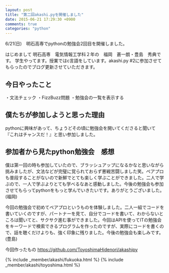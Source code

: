 ```yaml
---
layout: post
title: "第二回akashi.pyを開催しました"
date: 2015-06-21 17:29:30 +0900
comments: true
categories: "python"
---
```


6/21(日)　明石高専でpythonの勉強会2回目を開催しました。

はじめまして
明石高専　電気情報工学科２年の　福岡　蒼一朗・豊島　秀典です。
学生やってます。授業ではc言語をしています。akashi.py #2に参加させてもらったのでブログ更新させていただきます。

## 今日やったこと

・文法チェック
・FizzBuzz問題
・勉強会の一覧を表示する

## 僕たちが参加しようと思った理由

pythonに興味があって、ちょうどその頃に勉強会を開いてくださると聞いて『これはチャンスだ！』と思い参加しました。

## 参加者から見たpython勉強会　感想

僕は第一回の時も参加していたので、ブラッシュアップになるかなと思いながら挑みましたが、文法などが完璧に覚られておらず悪戦苦闘しました笑。ペアプロも普段することがないので新鮮でとても楽しく学ぶことができました。二人で学ぶので、一人で学ぶよりとても学べるなあと感動しました。今後の勉強会も参加させてもらってpythonをもっと学んでいきたいです。ありがとうございました。(福岡)

今回の勉強会で初めてペアプロというものを体験しました。二人一組でコードを書いていくのですが、パートナーを見て、自分でコードを書いて、わからないところは聞いてと、サクサク進む事ができました。今回はAPIを使ってITの勉強会をキーワードで検索できるプログラムを作ったのですが、実際にコードを書くので、話を聴くだけよりも、強く印象に残りました。今後の勉強会も楽しみです。 (豊島)


今回作ったもの
https://github.com/ToyoshimaHidenori/akashipy

{% include _member/akashi/fukuoka.html %}
{% include _member/akashi/toyoshima.html %}

